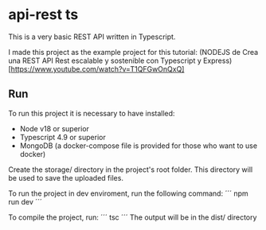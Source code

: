 # api-rest ts #

This is a very basic REST API written in Typescript.

I made this project as the example project for this tutorial:
(NODEJS de Crea una REST API Rest escalable y sostenible con Typescript y Express)[https://www.youtube.com/watch?v=T1QFGwOnQxQ]

## Run ##

To run this project it is necessary to have installed:
* Node v18 or superior
* Typescript 4.9 or superior
* MongoDB (a docker-compose file is provided for those who want to use docker)

Create the storage/ directory in the project's root folder. This directory will be
used to save the uploaded files.

To run the project in dev enviroment, run the following command:
´´´
npm run dev
´´´

To compile the project, run:
´´´
tsc
´´´
The output will be in the dist/ directory